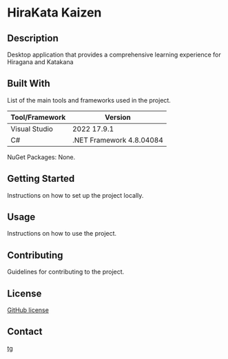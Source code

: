 # HiraKata Kaizen

## Description

Desktop application that provides a comprehensive learning experience for Hiragana and Katakana

## Built With

List of the main tools and frameworks used in the project.

| Tool/Framework | Version |
| --- | --- |
| Visual Studio | 2022 17.9.1 |
| C# | .NET Framework 4.8.04084 |

NuGet Packages: None. 

## Getting Started

Instructions on how to set up the project locally.

## Usage

Instructions on how to use the project.

## Contributing

Guidelines for contributing to the project.

## License

[GitHub license](./LICENSE.txt)

## Contact

[tg](https://t.me/maxelonej)
